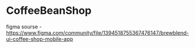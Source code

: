 # CoffeeBeanShop

figma sourse - https://www.figma.com/community/file/1394518755367476147/brewblend-ui-coffee-shop-mobile-app
